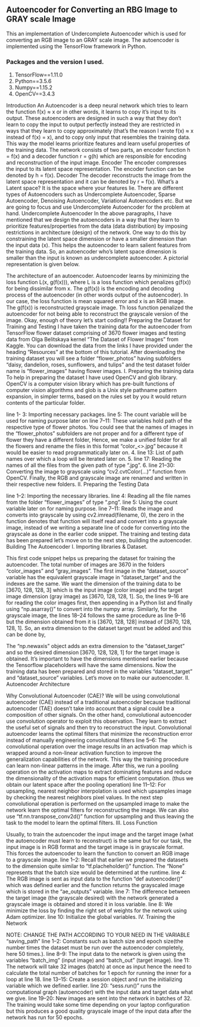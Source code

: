 ## Autoencoder for Converting an RBG Image to GRAY scale Image

This an implementation of Undercomplete Autoencoder which is used for converting an RGB image to an GRAY scale image. The autoencoder is implemented using the TensorFlow framework in Python. 


### Packages and the version I used. 

1. TensorFlow==1.11.0
2. Python==3.5.6
3. Numpy==1.15.2
4. OpenCV==3.4.3

Introduction
An Autoencoder is a deep neural network which tries to learn the function f(x) ≈ x or in other words, it learns to copy it’s input to its output. These autoencoders are designed in such a way that they don’t learn to copy the input to output perfectly instead they are restricted in ways that they learn to copy approximately (that’s the reason I wrote f(x) ≈ x instead of f(x) = x), and to copy only input that resembles the training data. This way the model learns prioritize features and learn useful properties of the training data.
The network consists of two parts, an encoder function h = f(x) and a decoder function r = g(h) which are responsible for encoding and reconstruction of the input image.
Encoder
The encoder compresses the input to its latent space representation. The encoder function can be denoted by h = f(x).
Decoder
The decoder reconstructs the image from the latent space representation and it can be denoted by r = f(x).
What’s a Latent space? It is the space where your features lie.
There are different types of Autoencoders such as Undercomplete Autoencoder, Sparse Autoencoder, Denoising Autoencoder, Variational Autoencoders etc. But we are going to focus and use Undercomplete Autoencoder for the problem at hand.
Undercomplete Autoencoder
In the above paragraphs, I have mentioned that we design the autoencoders in a way that they learn to prioritize features/properties from the data (data distribution) by imposing restrictions in architecture (design) of the network. One way to do this by constraining the latent space dimension or have a smaller dimension than the input data (x). This helps the autoencoder to learn salient features from the training data. So, an autoencoder who’s latent space dimension is smaller than the input is known as undercomplete autoencoder. A pictorial representation is given below.

The architecture of an autoencoder.
Autoencoder learns by minimizing the loss function L(x, g(f(x))), where L is a loss function which penalizes g(f(x)) for being dissimilar from x. The g(f(x)) is the encoding and decoding process of the autoencoder (in other words output of the autoencoder). In our case, the loss function is mean squared error and x is an RGB image. The g(f(x)) is reconstructed grayscale image. Th loss function penalized the autoencoder for not being able to reconstruct the grayscale version of the image. Okay, enough of theory let’s start coding!!
Preparing the Dataset for Training and Testing
I have taken the training data for the autoencoder from TensorFlow flower dataset comprising of 3670 flower images and testing data from Olga Belitskaya kernel “The Dataset of Flower Images” from Kaggle. You can download the data from the links I have provided under the heading “Resources” at the bottom of this tutorial. After downloading the training dataset you will see a folder “flower_photos” having subfolders “daisy, dandelion, roses, sunflowers, and tulips” and the test dataset folder name is “flower_images” having flower images.
I. Preparing the training data
To help in preparing the dataset I have used OpenCV and glob library. OpenCV is a computer vision library which has pre-built functions of computer vision algorithms and glob is a Unix style pathname pattern expansion, in simpler terms, based on the rules set by you it would return contents of the particular folder.

line 1- 3: Importing necessary packages.
line 5: The count variable will be used for naming purpose later on
line 7–11: These variables hold path of the respective type of flower photos.
You could see that the names of images in the “flower_photos” subfolders are not proper and for a different type of flower they have a different folder, Hence, we make a unified folder for all the flowers and rename the files in this format “color_<>.jpg” because it would be easier to read programmatically later on.
4. line 13: List of path names over which a loop will be iterated later on.
5. line 17: Reading the names of all the files from the given path of type “.jpg”.
6. line 21–30: Converting the image to grayscale using “cv2.cvtColor(…)” function from OpenCV. Finally, the RGB and grayscale image are renamed and written in their respective new folders.
II. Preparing the Testing Data

line 1–2: Importing the necessary libraries.
line 4: Reading all the file names from the folder “flower_images” of type “.png”.
line 5: Using the count variable later on for naming purpose.
line 7–11: Reads the image and converts into grayscale by using cv2.imread(filename, 0), the zero in the function denotes that function will itself read and convert into a grayscale image, instead of we writing a separate line of code for converting into the grayscale as done in the earlier code snippet.
The training and testing data has been prepared let’s move on to the next step, building the autoencoder.
Building The Autoencoder
I. Importing libraries & Dataset.

This first code snippet helps us preparing the dataset for training the autoencoder. The total number of images are 3670 in the folders “color_images” and “gray_images”. The first image in the “dataset_source” variable has the equivalent grayscale image in “dataset_target” and the indexes are the same.
We want the dimension of the training data to be [3670, 128, 128, 3] which is the input image (color image) and the target image dimension (gray image) as [3670, 128, 128, 1]. So, the lines 9–16 are for reading the color images first, then appending in a Python list and finally using “np.asarray()” to convert into the numpy array.
Similarly, for the grayscale image, the lines 18–24 follows the same procedure as line 9–16 but the dimension obtained from it is [3670, 128, 128] instead of [3670, 128, 128, 1]. So, an extra dimension to the dataset target must be added and this can be done by,

The “np.newaxis” object adds an extra dimension to the “dataset_target” and so the desired dimension [3670, 128, 128, 1] for the target image is obtained. It’s important to have the dimensions mentioned earlier because the Tensorflow placeholders will have the same dimensions. Now the training data has been prepared and stored in the variables “dataset_target” and “dataset_source” variables. Let’s move on to make our autoencoder.
II. Autoencoder Architecture

Why Convolutional Autoencoder (CAE)?
We will be using convolutional autoencoder (CAE) instead of a traditional autoencoder because traditional autoencoder (TAE) doesn’t take into account that a signal could be a composition of other signals. On the other hand, convolutional autoencoder use convolution operator to exploit this observation. They learn to extract the useful set of signals and then try to reconstruct the input. Convolutional autoencoder learns the optimal filters that minimize the reconstruction error instead of manually engineering convolutional filters
line 5–6: The convolutional operation over the image results in an activation map which is wrapped around a non-linear activation function to improve the generalization capabilities of the network. This way the training procedure can learn non-linear patterns in the image. After this, we run a pooling operation on the activation maps to extract dominating features and reduce the dimensionality of the activation maps for efficient computation. (thus we obtain our latent space after the pooling operation)
line 11–12: For upsampling, nearest neighbor interpolation is used which upsamples image by checking the nearest neighbors pixel values. In the next step convolutional operation is performed on the upsampled image to make the network learn the optimal filters for reconstructing the image. We can also use “tf.nn.transpose_conv2d()” function for upsampling and thus leaving the task to the model to learn the optimal filters.
III. Loss Function

Usually, to train the autoencoder the input image and the target image (what the autoencoder must learn to reconstruct) is the same but for our task, the input image is in RGB format and the target image is in grayscale format. This forces the autoencoder to learn the function to convert an RGB image to a grayscale image.
line 1–2: Recall that earlier we prepared the datasets to the dimension quite similar to “tf.placheholder()” function. The “None” represents that the batch size would be determined at the runtime.
line 4: The RGB image is sent as input data to the function “def autoencoder()” which was defined earlier and the function returns the grayscaled image which is stored in the “ae_outputs” variable.
line 7: The difference between the target image (the grayscale desired) with the network generated a grayscale image is obtained and stored it in loss variable.
line 8: We minimize the loss by finding the right set of weights for the network using Adam optimizer.
line 10: Initialize the global variables.
IV. Training the Network

NOTE: CHANGE THE PATH ACCORDING TO YOUR NEED IN THE VARIABLE “saving_path”
line 1–2: Constants such as batch size and epoch size(the number times the dataset must be run over the autoencoder completely, here 50 times.).
line 8–9: The input data to the network is given using the variables “batch_img” (input image) and “batch_out” (target image).
line 11: The network will take 32 images (batch) at once as input hence the need to calculate the total number of batches for 1 epoch for running the inner for a loop at line 18.
line 13–15: Create a session object and run the initializing variable which we defined earlier.
line 20: “sess.run()” runs the computational graph (autoencoder) with the input data and target data what we give.
line 19–20: New images are sent into the network in batches of 32.
The training would take some time depending on your laptop configuration but this produces a good quality grayscale image of the input data after the network has run for 50 epochs.
